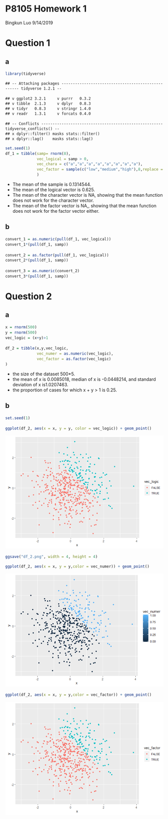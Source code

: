 P8105 Homework 1
================
Bingkun Luo
9/14/2019

# Question 1

## a

``` r
library(tidyverse)
```

    ## -- Attaching packages --------------------------------------------------- tidyverse 1.2.1 --

    ## v ggplot2 3.2.1     v purrr   0.3.2
    ## v tibble  2.1.3     v dplyr   0.8.3
    ## v tidyr   0.8.3     v stringr 1.4.0
    ## v readr   1.3.1     v forcats 0.4.0

    ## -- Conflicts ------------------------------------------------------ tidyverse_conflicts() --
    ## x dplyr::filter() masks stats::filter()
    ## x dplyr::lag()    masks stats::lag()

``` r
set.seed(1)
df_1 = tibble(samp= rnorm(8),
              vec_logical = samp > 0,
              vec_chara = c("a","a","a","a","a","a","a","a"),
              vec_factor = sample(c("low","medium","high"),8,replace = TRUE)
              )
```

  - The mean of the sample is 0.1314544.
  - The mean of the logical vector is 0.625.
  - The mean of the character vector is NA, showing that the mean
    function does not work for the character vector.
  - The mean of the factor vector is NA,, showing that the mean function
    does not work for the factor vector either.

## b

``` r
convert_1 = as.numeric(pull(df_1, vec_logical))
convert_1*(pull(df_1, samp))

convert_2 = as.factor(pull(df_1, vec_logical))
convert_2*(pull(df_1, samp))

convert_3 = as.numeric(convert_2)
convert_3*(pull(df_1, samp))
```

# Question 2

## a

``` r
x = rnorm(500)
y = rnorm(500)
vec_logic = (x+y)>1

df_2 = tibble(x,y,vec_logic,
              vec_numer = as.numeric(vec_logic),
              vec_factor = as.factor(vec_logic)
)
```

  - the size of the dataset 500\*5.
  - the mean of x is 0.0085018, median of x is -0.0448214, and standard
    deviation of x is1.0207463.
  - the proportion of cases for which x + y \> 1 is 0.25.

## b

``` r
set.seed(1)

ggplot(df_2, aes(x = x, y = y, color = vec_logic)) + geom_point()
```

![](p8105_hw1_bl2789_files/figure-gfm/unnamed-chunk-4-1.png)<!-- -->

``` r
ggsave("df_2.png", width = 4, height = 4)
```

``` r
ggplot(df_2, aes(x = x, y = y,color = vec_numer)) + geom_point()
```

![](p8105_hw1_bl2789_files/figure-gfm/unnamed-chunk-5-1.png)<!-- -->

``` r
ggplot(df_2, aes(x = x, y = y,color = vec_factor)) + geom_point()
```

![](p8105_hw1_bl2789_files/figure-gfm/unnamed-chunk-5-2.png)<!-- -->
